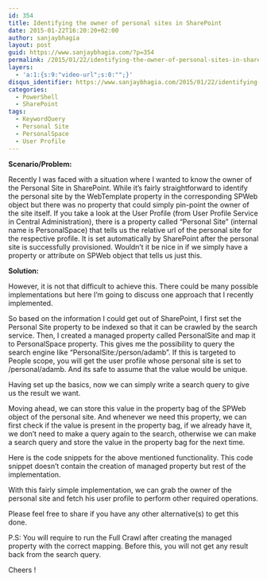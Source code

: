 ```yaml
---
id: 354
title: Identifying the owner of personal sites in SharePoint
date: 2015-01-22T16:20:20+02:00
author: sanjaybhagia
layout: post
guid: https://www.sanjaybhagia.com/?p=354
permalink: /2015/01/22/identifying-the-owner-of-personal-sites-in-sharepoint/
layers:
  - 'a:1:{s:9:"video-url";s:0:"";}'
disqus_identifier: https://www.sanjaybhagia.com/2015/01/22/identifying-the-owner-of-personal-sites-in-sharepoint/
categories:
  - PowerShell
  - SharePoint
tags:
  - KeywordQuery
  - Personal Site
  - PersonalSpace
  - User Profile
---
```

<strong>Scenario/Problem:</strong>

Recently I was faced with a situation where I wanted to know the owner of the Personal Site in SharePoint. While it’s fairly straightforward to identify the personal site by the WebTemplate property in the corresponding SPWeb object but there was no property that could simply pin-point the owner of the site itself. If you take a look at the User Profile (from User Profile Service in Central Administration), there is a property called “Personal Site” (internal name is PersonalSpace) that tells us the relative url of the personal site for the respective profile. It is set automatically by SharePoint after the personal site is successfully provisioned. Wouldn’t it be nice in if we simply have a property or attribute on SPWeb object that tells us just this.

<strong>Solution:</strong>

However, it is not that difficult to achieve this. There could be many possible implementations but here I’m going to discuss one approach that I recently implemented.

So based on the information I could get out of SharePoint, I first set the Personal Site property to be indexed so that it can be crawled by the search service. Then, I created a managed property called PersonalSite and map it to PersonalSpace property. This gives me the possibility to query the search engine like “PersonalSite:/person/adamb”. If this is targeted to People scope, you will get the user profile whose personal site is set to /personal/adamb. And its safe to assume that the value would be unique.

Having set up the basics, now we can simply write a search query to give us the result we want.

Moving ahead, we can store this value in the property bag of the SPWeb object of the personal site. And whenever we need this property, we can first check if the value is present in the property bag, if we already have it, we don’t need to make a query again to the search, otherwise we can make a search query and store the value in the property bag for the next time.

Here is the code snippets for the above mentioned functionality. This code snippet doesn’t contain the creation of managed property but rest of the implementation.

<?# Gist 7b6de6ad79d0383566ee /?>

With this fairly simple implementation, we can grab the owner of the personal site and fetch his user profile to perform other required operations.

Please feel free to share if you have any other alternative(s) to get this done.

P.S: You will require to run the Full Crawl after creating the managed property with the correct mapping. Before this, you will not get any result back from the search query.

Cheers !